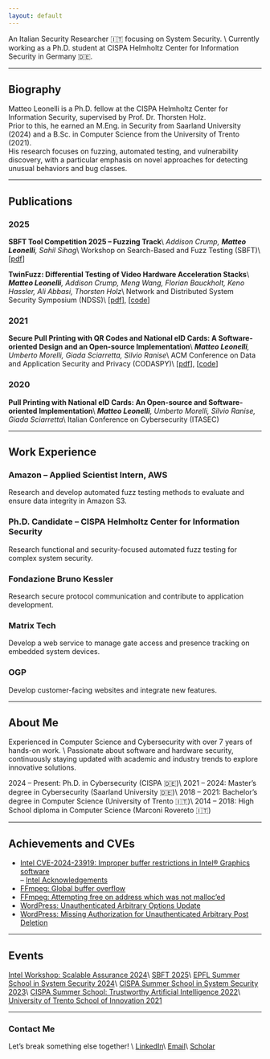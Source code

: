 ```yaml
---
layout: default
---
```


An Italian Security Researcher 🇮🇹 focusing on System Security. \\
Currently working as a Ph.D. student at CISPA Helmholtz Center for Information Security in Germany 🇩🇪.

---

## Biography

Matteo Leonelli is a Ph.D. fellow at the CISPA Helmholtz Center for Information Security, supervised by Prof. Dr. Thorsten Holz.  
Prior to this, he earned an M.Eng. in Security from Saarland University (2024) and a B.Sc. in Computer Science from the University of Trento (2021).  
His research focuses on fuzzing, automated testing, and vulnerability discovery, with a particular emphasis on novel approaches for detecting unusual behaviors and bug classes.

---

## Publications

### 2025

**SBFT Tool Competition 2025 – Fuzzing Track**\\
*Addison Crump, **Matteo Leonelli**, Sahil Sihag*\\
Workshop on Search-Based and Fuzz Testing (SBFT)\\
[[pdf](https://conf.researchr.org/details/icse-2025/sbft-2025-papers/20/SBFT-Tool-Competition-2025-Fuzzing-Track)]

**TwinFuzz: Differential Testing of Video Hardware Acceleration Stacks**\\
***Matteo Leonelli**, Addison Crump, Meng Wang, Florian Bauckholt, Keno Hassler, Ali Abbasi, Thorsten Holz*\\
Network and Distributed System Security Symposium (NDSS)\\
[[pdf](https://dx.doi.org/10.14722/ndss.2025.240526)], [[code](https://github.com/CISPA-SysSec/twinfuzz)]

### 2021

**Secure Pull Printing with QR Codes and National eID Cards: A Software-oriented Design and an Open-source Implementation**\\
***Matteo Leonelli**, Umberto Morelli, Giada Sciarretta, Silvio Ranise*\\
ACM Conference on Data and Application Security and Privacy (CODASPY)\\
[[pdf](https://dl.acm.org/doi/10.1145/3422337.3447847)], [[code](https://github.com/stfbk/pullprinting)]

### 2020

**Pull Printing with National eID Cards: An Open-source and Software-oriented Implementation**\\
***Matteo Leonelli**, Umberto Morelli, Silvio Ranise, Giada Sciarretta*\\
Italian Conference on Cybersecurity (ITASEC)

---

## Work Experience

### Amazon – Applied Scientist Intern, AWS  
Research and develop automated fuzz testing methods to evaluate and ensure data integrity in Amazon S3.

### Ph.D. Candidate – CISPA Helmholtz Center for Information Security  
Research functional and security-focused automated fuzz testing for complex system security.

### Fondazione Bruno Kessler  
Research secure protocol communication and contribute to application development.

### Matrix Tech  
Develop a web service to manage gate access and presence tracking on embedded system devices.

### OGP  
Develop customer-facing websites and integrate new features.

---

## About Me

Experienced in Computer Science and Cybersecurity with over 7 years of hands-on work. \\
Passionate about software and hardware security, continuously staying updated with academic and industry trends to explore innovative solutions.

2024 – Present: Ph.D. in Cybersecurity (CISPA 🇩🇪)\\
2021 – 2024: Master’s degree in Cybersecurity (Saarland University 🇩🇪)\\
2018 – 2021: Bachelor’s degree in Computer Science (University of Trento 🇮🇹)\\
2014 – 2018: High School diploma in Computer Science (Marconi Rovereto 🇮🇹)

---

## Achievements and CVEs

- [Intel CVE-2024-23919: Improper buffer restrictions in Intel® Graphics software](https://cve.mitre.org/cgi-bin/cvename.cgi?name=CVE-2024-23919)  
  – [Intel Acknowledgements](https://www.intel.com/content/www/us/en/security-center/advisory/intel-sa-01132.html)
- [FFmpeg: Global buffer overflow](https://patchwork.ffmpeg.org/project/ffmpeg/patch/20231130122853.26758-1-michael@niedermayer.cc/)
- [FFmpeg: Attempting free on address which was not malloc’ed](https://patchwork.ffmpeg.org/project/ffmpeg/patch/20240206212640.9193-1-jamrial@gmail.com/)
- [WordPress: Unauthenticated Arbitrary Options Update](https://www.wordfence.com/threat-intel/vulnerabilities/wordpress-plugins/hypercomments/hypercomments-122-unauthenticated-subscriber-arbitrary-options-update)
- [WordPress: Missing Authorization for Unauthenticated Arbitrary Post Deletion](https://www.wordfence.com/threat-intel/vulnerabilities/wordpress-plugins/nmedia-user-file-uploader/frontend-file-manager-215-missing-authorixation-to-unauthenticated-arbitrary-post-deletion)

---

## Events

[Intel Workshop: Scalable Assurance 2024](https://www.linkedin.com/pulse/busy-summer-academic-engagements-part-1-research-workshops-jason-fung-zoxic)\\
[SBFT 2025](https://sbft25.github.io/organisation/)\\
[EPFL Summer School in System Security 2024](https://suri.epfl.ch/?page_id=88)\\
[CISPA Summer School in System Security 2023](https://cispa.de/summer-school-2023)\\
[CISPA Summer School: Trustworthy Artificial Intelligence 2022](https://cispa.de/en/summer-school-2022)\\
[University of Trento School of Innovation 2021](https://www.soi.unitn.it/)

---

### Contact Me

Let’s break something else together! \\
[LinkedIn](https://www.linkedin.com/in/matteoleonelli/)\\
[Email](mailto:matteoleonelli99@gmail.com)\\
[Scholar](https://scholar.google.com/citations?user=3VYW2DwAAAAJ)
